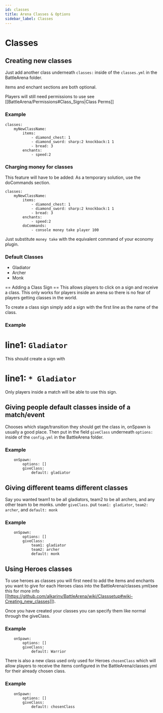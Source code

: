 ```yaml
---
id: classes
title: Arena Classes & Options
sidebar_label: Classes
---
```


# Classes

## Creating new classes
Just add another class underneath `classes:` inside of the `classes.yml` in the BattleArena folder.

items and enchant sections are both optional. 

Players will still need permissions to use see [[BattleArena/Permissions#Class_Signs|Class Perms]]

### Example
```
classes:
    myNewClassName:
        items:
            - diamond_chest: 1
            - diamond_sword: sharp:2 knockback:1 1
            - bread: 3
        enchants:
            - speed:2
```

### Charging money for classes

This feature will have to be added: As a temporary solution, use the doCommands section.

```
classes:
    myNewClassName:
        items:
            - diamond_chest: 1
            - diamond_sword: sharp:2 knockback:1 1
            - bread: 3
        enchants:
            - speed:2
        doCommands:
            - console money take player 100
```

Just substitute `money take` with the equivalent command of your economy plugin.

### Default Classes
* Gladiator
* Archer
* Monk

== Adding a Class Sign ==
This allows players to click on a sign and receive a class. This only works for players inside an arena so there is no fear of players getting classes in the world.

To create a class sign simply add a sign with the first line as the name of the class.

### Example 
# line1: ```Gladiator```

This should create a sign with
# line1: ```* Gladiator```

Only players inside a match will be able to use this sign.

## Giving people default classes inside of a match/event
Chooses which stage/transition they should get the class in, onSpawn is usually a good place.  Then put in the field `giveClass` underneath `options:` inside of the `config.yml` in the BattleArena folder.
### Example
```
    onSpawn:
        options: []
        giveClass:
            default: gladiator
```
## Giving different teams different classes 
Say you wanted team1 to be all gladiators, team2 to be all archers, and any other team to be monks.
under `giveClass`. put `team1: gladiator`, `team2: archer`, and `default: monk`
### Example
```
    onSpawn:
        options: []
        giveClass:
            team1: gladiator
            team2: archer
            default: monk
```

## Using Heroes classes
To use heroes as classes you will first need to add the items and enchants you want to give for each Heroes class into the BattleArena/classes.yml(see this for more info [[https://github.com/alkarinv/BattleArena/wiki/Classsetup#wiki-Creating_new_classes]]).

Once you have created your classes you can specify them like normal through the giveClass.

### Example
```
    onSpawn:
        options: []
        giveClass:
            default: Warrior
```

There is also a new class used only used for Heroes `chosenClass` which will allow players to receive the items configured in the BattleArena/classes.yml for their already chosen class.
### Example
```
    onSpawn:
        options: []
        giveClass:
            default: chosenClass
```